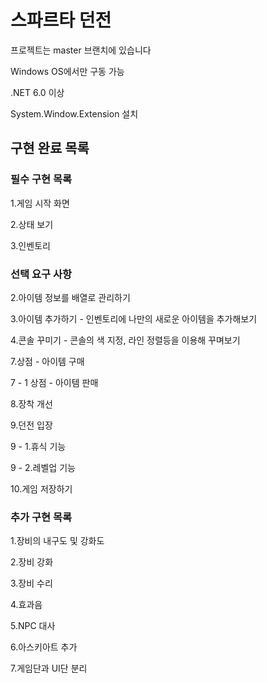 # 스파르타 던전
프로젝트는 master 브랜치에 있습니다

Windows OS에서만 구동 가능

.NET 6.0 이상

System.Window.Extension 설치

## 구현 완료 목록

### 필수 구현 목록
1.게임 시작 화면

2.상태 보기

3.인벤토리

### 선택 요구 사항
2.아이템 정보를 배열로 관리하기

3.아이템 추가하기 - 인벤토리에 나만의 새로운 아이템을 추가해보기

4.콘솔 꾸미기 -  콘솔의 색 지정, 라인 정렬등을 이용해 꾸며보기

7.상점 - 아이템 구매

7 - 1 상점 - 아이템 판매

8.장착 개선

9.던전 입장

9 - 1.휴식 기능

9 - 2.레벨업 기능

10.게임 저장하기


### 추가 구현 목록
1.장비의 내구도 및 강화도

2.장비 강화

3.장비 수리

4.효과음

5.NPC 대사

6.아스키아트 추가

7.게임단과 UI단 분리

